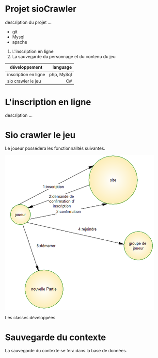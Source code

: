 # Projet sioCrawler #

description du projet ...

* git 
* Mysql
* apache

1. L'inscription en ligne
2. La sauvegarde du personnage et du contenu du jeu

|	développement	  |	language	|
|---------------------|------------:|
|inscription en ligne | php, MySql  |                   
|sio crawler le jeu   |  C#         | 


# L'inscription en ligne #

description ...

# Sio crawler le jeu #

Le joueur possédera les fonctionnalités suivantes.

![acteurFluxInscription.png](https://github.com/stanislasveronical/sioCrawler/blob/master/images/acteurFluxInscription.PNG)

Les classes développées.



# Sauvegarde du contexte #

La sauvegarde du contexte se fera dans la base de données.